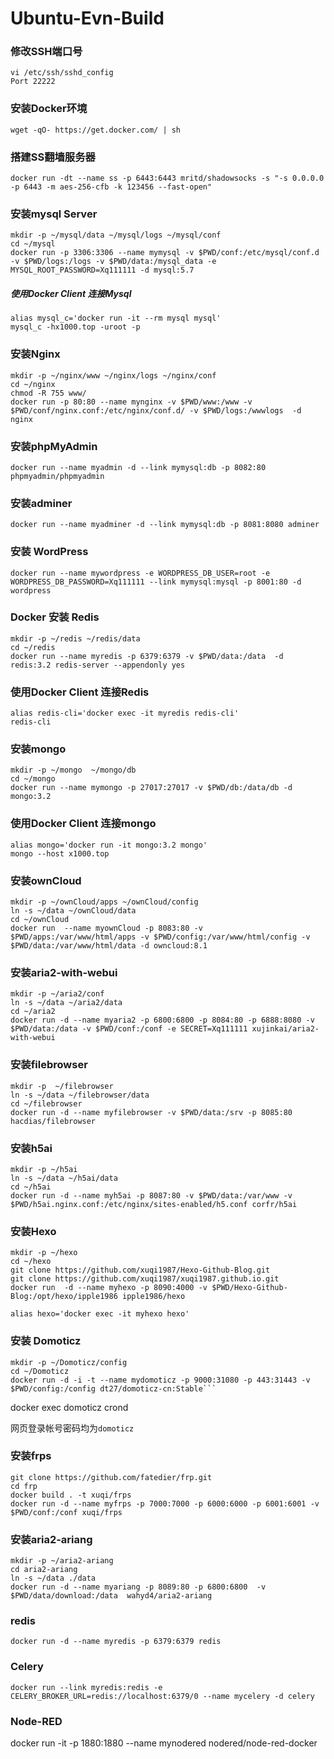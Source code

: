 # Ubuntu-Evn-Build


### 修改SSH端口号
	vi /etc/ssh/sshd_config  
	Port 22222

### 安装Docker环境
	wget -qO- https://get.docker.com/ | sh

### 搭建SS翻墙服务器
	docker run -dt --name ss -p 6443:6443 mritd/shadowsocks -s "-s 0.0.0.0 -p 6443 -m aes-256-cfb -k 123456 --fast-open"


### 安装mysql Server
	mkdir -p ~/mysql/data ~/mysql/logs ~/mysql/conf
	cd ~/mysql
	docker run -p 3306:3306 --name mymysql -v $PWD/conf:/etc/mysql/conf.d -v $PWD/logs:/logs -v $PWD/data:/mysql_data -e MYSQL_ROOT_PASSWORD=Xq111111 -d mysql:5.7

##### 使用Docker Client 连接Mysql
	alias mysql_c='docker run -it --rm mysql mysql'
	mysql_c -hx1000.top -uroot -p
	
### 安装Nginx
	mkdir -p ~/nginx/www ~/nginx/logs ~/nginx/conf
	cd ~/nginx
	chmod -R 755 www/
	docker run -p 80:80 --name mynginx -v $PWD/www:/www -v $PWD/conf/nginx.conf:/etc/nginx/conf.d/ -v $PWD/logs:/wwwlogs  -d nginx  

### 安装phpMyAdmin
	docker run --name myadmin -d --link mymysql:db -p 8082:80 phpmyadmin/phpmyadmin
	
### 安装adminer
	docker run --name myadminer -d --link mymysql:db -p 8081:8080 adminer

### 安装 WordPress
	docker run --name mywordpress -e WORDPRESS_DB_USER=root -e WORDPRESS_DB_PASSWORD=Xq111111 --link mymysql:mysql -p 8001:80 -d wordpress

###	Docker 安装 Redis
	mkdir -p ~/redis ~/redis/data
	cd ~/redis
	docker run --name myredis -p 6379:6379 -v $PWD/data:/data  -d redis:3.2 redis-server --appendonly yes

###	使用Docker Client 连接Redis
	alias redis-cli='docker exec -it myredis redis-cli'
	redis-cli

### 安装mongo
	mkdir -p ~/mongo  ~/mongo/db
	cd ~/mongo
	docker run --name mymongo -p 27017:27017 -v $PWD/db:/data/db -d mongo:3.2

### 使用Docker Client 连接mongo
	alias mongo='docker run -it mongo:3.2 mongo'
	mongo --host x1000.top

### 安装ownCloud
	mkdir -p ~/ownCloud/apps ~/ownCloud/config 
	ln -s ~/data ~/ownCloud/data
	cd ~/ownCloud
	docker run  --name myownCloud -p 8083:80 -v $PWD/apps:/var/www/html/apps -v $PWD/config:/var/www/html/config -v $PWD/data:/var/www/html/data -d owncloud:8.1
	
### 安装aria2-with-webui
	mkdir -p ~/aria2/conf 
	ln -s ~/data ~/aria2/data
	cd ~/aria2
	docker run -d --name myaria2 -p 6800:6800 -p 8084:80 -p 6888:8080 -v $PWD/data:/data -v $PWD/conf:/conf -e SECRET=Xq111111 xujinkai/aria2-with-webui
	
### 安装filebrowser
	mkdir -p  ~/filebrowser
	ln -s ~/data ~/filebrowser/data
	cd ~/filebrowser
	docker run -d --name myfilebrowser -v $PWD/data:/srv -p 8085:80 hacdias/filebrowser
	
### 安装h5ai
	mkdir -p ~/h5ai
	ln -s ~/data ~/h5ai/data
	cd ~/h5ai
	docker run -d --name myh5ai -p 8087:80 -v $PWD/data:/var/www -v $PWD/h5ai.nginx.conf:/etc/nginx/sites-enabled/h5.conf corfr/h5ai

### 安装Hexo
	mkdir -p ~/hexo
	cd ~/hexo
	git clone https://github.com/xuqi1987/Hexo-Github-Blog.git
	git clone https://github.com/xuqi1987/xuqi1987.github.io.git
	docker run  -d --name myhexo -p 8090:4000 -v $PWD/Hexo-Github-Blog:/opt/hexo/ipple1986 ipple1986/hexo

	alias hexo='docker exec -it myhexo hexo'

### 安装 Domoticz
	mkdir -p ~/Domoticz/config
    cd ~/Domoticz
    docker run -d -i -t --name mydomoticz -p 9000:31080 -p 443:31443 -v $PWD/config:/config dt27/domoticz-cn:Stable```
docker exec domoticz crond

网页登录帐号密码均为`domoticz`
		
	

	
### 安装frps
	git clone https://github.com/fatedier/frp.git
	cd frp
	docker build . -t xuqi/frps
	docker run -d --name myfrps -p 7000:7000 -p 6000:6000 -p 6001:6001 -v $PWD/conf:/conf xuqi/frps

### 安装aria2-ariang
	mkdir -p ~/aria2-ariang
	cd aria2-ariang
	ln -s ~/data ./data
	docker run -d --name myariang -p 8089:80 -p 6800:6800  -v $PWD/data/download:/data  wahyd4/aria2-ariang	
	
### redis
	docker run -d --name myredis -p 6379:6379 redis
	
### Celery
	docker run --link myredis:redis -e CELERY_BROKER_URL=redis://localhost:6379/0 --name mycelery -d celery
	
### Node-RED
docker run -it -p 1880:1880 --name mynodered nodered/node-red-docker



